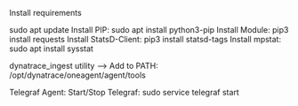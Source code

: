 Install requirements

sudo apt update
Install PIP: sudo apt install python3-pip
Install Module: pip3 install requests
Install StatsD-Client: pip3 install statsd-tags
Install mpstat: sudo apt install sysstat

dynatrace_ingest utility --> Add to PATH: /opt/dynatrace/oneagent/agent/tools


Telegraf Agent:
Start/Stop Telegraf: sudo service telegraf start
